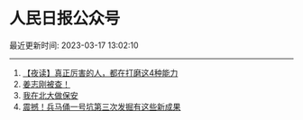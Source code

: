 # 人民日报公众号

最近更新时间: 2023-03-17 13:02:10

--- 
1. [【夜读】真正厉害的人，都在打磨这4种能力](https://mp.weixin.qq.com/s/nLMuSdCnQf_2lBctu6PB1w) 
2. [姜志刚被查！](https://mp.weixin.qq.com/s/7gTEFj_yCxgp142pfT6JzA) 
3. [我在北大做保安](https://mp.weixin.qq.com/s/2QCAX-lOVKl5JaJTLW2b0A) 
4. [震撼！兵马俑一号坑第三次发掘有这些新成果](https://mp.weixin.qq.com/s/kfZoU_AQMhmVE3tSK1JgOA) 

